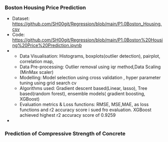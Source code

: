 
### Boston Housing Price Prediction

- Dataset: https://github.com/SH00git/Regression/blob/main/P1.0Boston_Housing.csv
- Code: https://github.com/SH00git/Regression/blob/main/P1.0Boston%20Housing%20Price%20Prediction.ipynb
-  
    - Data Visualisation: Histograms, boxplots(outlier detection), pairplot, correlation map, 
    - Data Pre-processing: Outlier removal using iqr method,Data Scaling (MinMax scaler)
    - Modelling: Model selection using cross validation , hyper parameter tuning using grid search cv
    - Algorithms used: Gradient descent based(Linear, lasso), Tree based(random forest), ensemble models( gradient boosting, XGBoost)
    - Evaluation metrics & Loss functions: RMSE, MSE,MAE, as loss functions and r2 accuracy score i sued fro evaluation. 
                                            XGBoost achieved highest r2 accuracy score of 0.9259
-
### Prediction of Compressive Strength of Concrete
